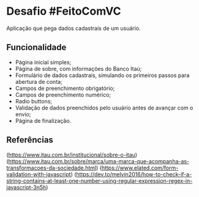 # Desafio #FeitoComVC

Aplicação que pega dados cadastrais de um usuário.

## Funcionalidade
  + Página inicial simples;
  + Página de sobre, com informações do Banco Itaú;
  + Formulário de dados cadastrais, simulando os primeiros passos para abertura de conta;
  + Campos de preenchimento obrigatório;
  + Campos de preenchimento numérico;
  + Radio buttons;
  + Validação de dados preenchidos pelo usuário antes de avançar com o envio;
  + Página de finalização.

## Referências
  (https://www.itau.com.br/institucional/sobre-o-itau)
  (https://www.itau.com.br/sobre/marca/uma-marca-que-acompanha-as-transformacoes-da-sociedade.html)
  (https://www.elated.com/form-validation-with-javascript)
(https://dev.to/melvin2016/how-to-check-if-a-string-contains-at-least-one-number-using-regular-expression-regex-in-javascript-3n5h)